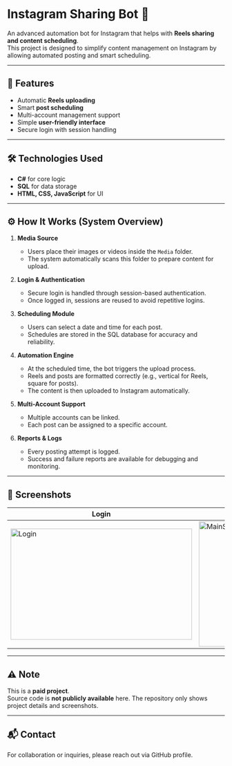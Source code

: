 # Instagram Sharing Bot 🚀

An advanced automation bot for Instagram that helps with **Reels sharing and content scheduling**.  
This project is designed to simplify content management on Instagram by allowing automated posting and smart scheduling.  

---

## 🔑 Features
- Automatic **Reels uploading**  
- Smart **post scheduling**  
- Multi-account management support  
- Simple **user-friendly interface**  
- Secure login with session handling  

---

## 🛠️ Technologies Used
- **C#** for core logic  
- **SQL** for data storage  
- **HTML, CSS, JavaScript** for UI  

---

## ⚙️ How It Works (System Overview)

1. **Media Source**  
   - Users place their images or videos inside the `Media` folder.  
   - The system automatically scans this folder to prepare content for upload.  

2. **Login & Authentication**  
   - Secure login is handled through session-based authentication.  
   - Once logged in, sessions are reused to avoid repetitive logins.  

3. **Scheduling Module**  
   - Users can select a date and time for each post.  
   - Schedules are stored in the SQL database for accuracy and reliability.  

4. **Automation Engine**  
   - At the scheduled time, the bot triggers the upload process.  
   - Reels and posts are formatted correctly (e.g., vertical for Reels, square for posts).  
   - The content is then uploaded to Instagram automatically.  

5. **Multi-Account Support**  
   - Multiple accounts can be linked.  
   - Each post can be assigned to a specific account.  

6. **Reports & Logs**  
   - Every posting attempt is logged.  
   - Success and failure reports are available for debugging and monitoring.  

---

## 📸 Screenshots  

| Login | Main Screen | Start |
|-------|-------------|-------|
| <img width="420" height="257" alt="Login" src="https://github.com/user-attachments/assets/f24a87e5-fb42-467d-9485-e82c6689663d" /> | <img width="420" height="290" alt="MainScreen" src="https://github.com/user-attachments/assets/aecb3faa-2dd9-41a3-ac70-956defc12ea0" /> | <img width="420" height="290" alt="Start" src="https://github.com/user-attachments/assets/8b0fcc9d-8cce-4c38-acfd-0ddbd32f0559" /> |

---

## ⚠️ Note
This is a **paid project**.  
Source code is **not publicly available** here. The repository only shows project details and screenshots.  

---

## 📬 Contact
For collaboration or inquiries, please reach out via GitHub profile.  
